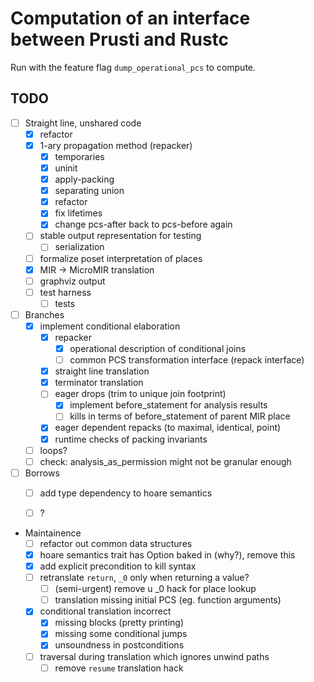 # Computation of an interface between Prusti and Rustc 

Run with the feature flag ``dump_operational_pcs`` to compute. 

## TODO

 - [ ] Straight line, unshared code
    - [x] refactor
    - [x] 1-ary propagation method (repacker)
        - [x] temporaries
        - [x] uninit
        - [x] apply-packing
        - [x] separating union
        - [x] refactor
        - [x] fix lifetimes
        - [x] change pcs-after back to pcs-before again
    - [ ] stable output representation for testing
        - [ ] serialization
    - [ ] formalize poset interpretation of places
    - [x] MIR -> MicroMIR translation
    - [ ] graphviz output
    - [ ] test harness
        - [ ] tests
 - [ ] Branches
    - [x] implement conditional elaboration
        - [x] repacker
            - [x] operational description of conditional joins
            - [ ] common PCS transformation interface (repack interface)
        - [x] straight line translation
        - [x] terminator translation
        - [ ] eager drops (trim to unique join footprint)
            - [x] implement before_statement for analysis results
            - [ ] kills in terms of before_statement of parent MIR place
        - [x] eager dependent repacks (to maximal, identical, point)
        - [x] runtime checks of packing invariants
    - [ ] loops?
    - [ ] check: analysis_as_permission might not be granular enough
 - [ ] Borrows 
    - [ ] add type dependency to hoare semantics
    - [ ] ? 


- Maintainence
    - [ ] refactor out common data structures
    - [x] hoare semantics trait has Option baked in (why?), remove this 
    - [x] add explicit precondition to kill syntax
    - [ ] retranslate ``return``, ``_0`` only when returning a value?
        - [ ] (semi-urgent) remove u _0 hack for place lookup
        - [ ] translation missing initial PCS (eg. function arguments)
    - [x] conditional translation incorrect
        - [x] missing blocks (pretty printing)
        - [x] missing some conditional jumps
        - [x] unsoundness in postconditions
    - [ ] traversal during translation which ignores unwind paths
        - [ ] remove ``resume`` translation hack

